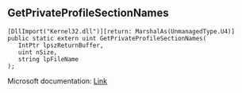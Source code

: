 ## GetPrivateProfileSectionNames

```
[DllImport("Kernel32.dll")][return: MarshalAs(UnmanagedType.U4)]
public static extern uint GetPrivateProfileSectionNames(
   IntPtr lpszReturnBuffer,
   uint nSize,
   string lpFileName
);
```

Microsoft documentation: [Link](https://docs.microsoft.com/en-us/windows/win32/api/winbase/nf-winbase-getprivateprofilesectionnamesw)
